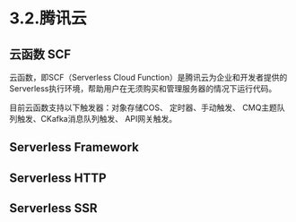 # 3.2.腾讯云

## 云函数 SCF

云函数，即SCF（Serverless Cloud Function）是腾讯云为企业和开发者提供的Serverless执行环境，帮助用户在无须购买和管理服务器的情况下运行代码。

目前云函数支持以下触发器：对象存储COS、 定时器、手动触发、 CMQ主题队列触发、CKafka消息队列触发、 API网关触发。

## Serverless Framework

## Serverless HTTP

## Serverless SSR
